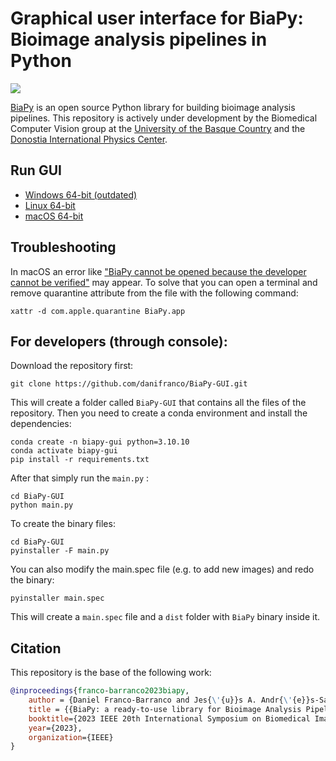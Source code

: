 # Graphical user interface for BiaPy: Bioimage analysis pipelines in Python

<kbd>
  <img src="https://raw.githubusercontent.com/danifranco/BiaPy-GUI/main/images/BiaPy_GUI_main_page.png">
</kbd>

[BiaPy](https://github.com/danifranco/BiaPy) is an open source Python library for building bioimage analysis pipelines. This repository is actively under development by the Biomedical Computer Vision group at the [University of the Basque Country](https://www.ehu.eus/en/en-home) and the [Donostia International Physics Center](http://dipc.ehu.es/). 


## Run GUI 

- [Windows 64-bit (outdated)](https://github.com/danifranco/BiaPy-GUI/raw/main/dist-win/BiaPy.exe) 
- [Linux 64-bit](https://github.com/danifranco/BiaPy-GUI/raw/main/dist-linux/BiaPy) 
- [macOS 64-bit](https://github.com/danifranco/BiaPy-GUI/raw/main/dist-macOS/BiaPy-macOS.zip) 

## Troubleshooting

In macOS an error like ["BiaPy cannot be opened because the developer cannot be verified"](https://raw.githubusercontent.com/danifranco/BiaPy-GUI/main/images/macOS_binary_error.png) may appear. To solve that you can open a terminal and remove quarantine attribute from the file with the following command:

```shell
xattr -d com.apple.quarantine BiaPy.app  
```

## For developers (through console):

Download the repository first:

```shell
git clone https://github.com/danifranco/BiaPy-GUI.git
```

This will create a folder called ``BiaPy-GUI`` that contains all the files of the repository. Then you need to create a conda environment and install the dependencies:

```shell
conda create -n biapy-gui python=3.10.10
conda activate biapy-gui
pip install -r requirements.txt
```

After that simply run the ``main.py`` :

```shell
cd BiaPy-GUI
python main.py
```

To create the binary files:

```shell
cd BiaPy-GUI
pyinstaller -F main.py
```

You can also modify the main.spec file (e.g. to add new images) and redo the binary:
```shell
pyinstaller main.spec
```

This will create a ``main.spec`` file and a ``dist`` folder with ``BiaPy`` binary inside it. 

## Citation                                                                                                             
                                                                                                                        
This repository is the base of the following work:                                                                      
                                                                                                                        
```bibtex
@inproceedings{franco-barranco2023biapy,
    author = {Daniel Franco-Barranco and Jes{\'{u}}s A. Andr{\'{e}}s-San Rom{\'{a}}n and Pedro G{\'{o}}mez-G{\'{a}}lvez and Luis M. Escudero and Arrate Mu{\~n}oz-Barrutia and Ignacio Arganda-Carreras},
    title = {{BiaPy: a ready-to-use library for Bioimage Analysis Pipelines}},
    booktitle={2023 IEEE 20th International Symposium on Biomedical Imaging (ISBI 2023)},
    year={2023},
    organization={IEEE}
}
``` 
